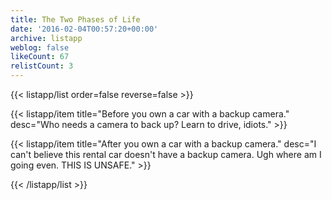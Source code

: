 ```yaml
---
title: The Two Phases of Life
date: '2016-02-04T00:57:20+00:00'
archive: listapp
weblog: false
likeCount: 67
relistCount: 3
---
```



{{< listapp/list order=false reverse=false >}}

   {{< listapp/item title="Before you own a car with a backup camera."
      desc="Who needs a camera to back up? Learn to drive, idiots." >}}

   {{< listapp/item title="After you own a car with a backup camera."
      desc="I can't believe this rental car doesn't have a backup camera. Ugh where am I going even. THIS IS UNSAFE." >}}

{{< /listapp/list >}}
